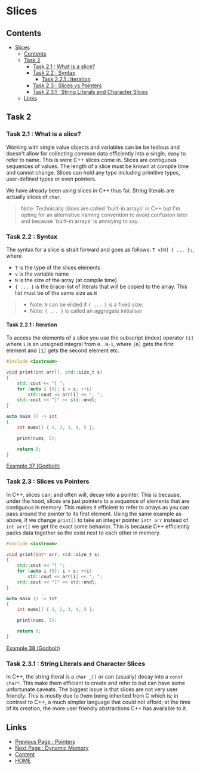 # Slices

## Contents

- [Slices](#slices)
  - [Contents](#contents)
  - [Task 2](#task-2)
    - [Task 2.1 : What is a slice?](#task-21--what-is-a-slice)
    - [Task 2.2 : Syntax](#task-22--syntax)
      - [Task 2.2.1 :  Iteration](#task-221---iteration)
    - [Task 2.3 : Slices vs Pointers](#task-23--slices-vs-pointers)
    - [Task 2.3.1 : String Literals and Character Slices](#task-231--string-literals-and-character-slices)
  - [Links](#links)

## Task 2

### Task 2.1 : What is a slice?

Working with single value objects and variables can be be tedious and doesn't allow for collecting common data efficiently into a single, easy to refer to name. This is were C++ slices come in. Slices are contiguous sequences of values. The length of a slice must be known at compile time and cannot change. Slices can hold any type including primitive types, user-defined types or even pointers.

We have already been using slices in C++ thus far. String literals are actually slices of `char`.

> Note: Technically slices are called 'built-in arrays' in C++ but I'm opting for an alternative naming convention to avoid confusion later and because 'built-in arrays' is annoying to say.

### Task 2.2 : Syntax

The syntax for a slice is strait forward and goes as follows: `T v[N] { ... };`, where

- `T` is the type of the slices elements
- `v` is the variable name
- `N` is the size of the array (at compile time)
- `{ ... }` is the brace-list of literals that will be copied to the array. This list must be of the same size as `N`

> - Note: `N` can be elided if `{ ... }` is a fixed size.
> - Note: `{ ... }` is called an aggregate initialiser

#### Task 2.2.1 :  Iteration

To access the elements of a slice you use the subscript (index) operator `[i]` where `i` is an unsigned integral from `0..N-1`, where `[0]` gets the first element and `[1]` gets the second element etc.

```cxx
#include <iostream>

void print(int arr[], std::size_t s)
{
    std::cout << "[ ";
    for (auto i {0}; i < s; ++i)
        std::cout << arr[i] << ", ";
    std::cout << "]" << std::endl;
}

auto main () -> int
{
    int nums[] { 1, 2, 3, 4, 5 };

    print(nums, 5);

    return 0;
}
```

[Example 37 (Godbolt)](https://www.godbolt.org/z/eGs9PTvfb)

### Task 2.3 : Slices vs Pointers

In C++, slices can; and often will, decay into a pointer. This is because, under the hood, slices are just pointers to a sequence of elements that are contiguous in memory. This makes it efficient to refer to arrays as you can pass around the pointer to its first element. Using the same example as above, if we change `print()` to take an integer pointer `int* arr` instead of `int arr[]` we get the exact some behavior. This is because C++ efficiently packs data together so the exist next to each other in memory.

```cxx
#include <iostream>

void print(int* arr, std::size_t s)
{
    std::cout << "[ ";
    for (auto i {0}; i < s; ++i)
        std::cout << arr[i] << ", ";
    std::cout << "]" << std::endl;
}

auto main () -> int
{
    int nums[] { 1, 2, 3, 4, 5 };

    print(nums, 5);

    return 0;
}
```

[Example 38 (Godbolt)](https://www.godbolt.org/z/r7or3x7Tj)

### Task 2.3.1 : String Literals and Character Slices

In C++, the string literal is a `char _[]` or can (usually) decay into a `const char*`. This make them efficient to create and refer to but can have some unfortunate caveats. The biggest issue is that slices are not very user friendly. This is mostly due to them being inherited from C which is; in contrast to C++, a much simpler language that could not afford; at the time of its creation, the more user friendly abstractions C++ has available to it.

## Links

- [Previous Page : Pointers](/content/week3/tasks/pointers.md)
- [Next Page : Dynamic Memory](/content/week3/tasks/memory.md)
- [Content](/content/README.md)
- [HOME](/README.md)
